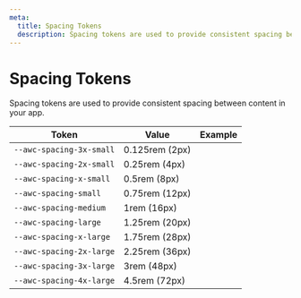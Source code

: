 ```yaml
---
meta:
  title: Spacing Tokens
  description: Spacing tokens are used to provide consistent spacing between content in your app.
---
```


# Spacing Tokens

Spacing tokens are used to provide consistent spacing between content in your app.

| Token                    | Value          | Example                                                                                                           |
| ------------------------ | -------------- | ----------------------------------------------------------------------------------------------------------------- |
| `--awc-spacing-3x-small` | 0.125rem (2px) | <div class="spacing-demo" style="width: var(--awc-spacing-3x-small); height: var(--awc-spacing-3x-small);"></div> |
| `--awc-spacing-2x-small` | 0.25rem (4px)  | <div class="spacing-demo" style="width: var(--awc-spacing-2x-small); height: var(--awc-spacing-2x-small);"></div> |
| `--awc-spacing-x-small`  | 0.5rem (8px)   | <div class="spacing-demo" style="width: var(--awc-spacing-x-small); height: var(--awc-spacing-x-small);"></div>   |
| `--awc-spacing-small`    | 0.75rem (12px) | <div class="spacing-demo" style="width: var(--awc-spacing-small); height: var(--awc-spacing-small);"></div>       |
| `--awc-spacing-medium`   | 1rem (16px)    | <div class="spacing-demo" style="width: var(--awc-spacing-medium); height: var(--awc-spacing-medium);"></div>     |
| `--awc-spacing-large`    | 1.25rem (20px) | <div class="spacing-demo" style="width: var(--awc-spacing-large); height: var(--awc-spacing-large);"></div>       |
| `--awc-spacing-x-large`  | 1.75rem (28px) | <div class="spacing-demo" style="width: var(--awc-spacing-x-large); height: var(--awc-spacing-x-large);"></div>   |
| `--awc-spacing-2x-large` | 2.25rem (36px) | <div class="spacing-demo" style="width: var(--awc-spacing-2x-large); height: var(--awc-spacing-2x-large);"></div> |
| `--awc-spacing-3x-large` | 3rem (48px)    | <div class="spacing-demo" style="width: var(--awc-spacing-3x-large); height: var(--awc-spacing-3x-large);"></div> |
| `--awc-spacing-4x-large` | 4.5rem (72px)  | <div class="spacing-demo" style="width: var(--awc-spacing-4x-large); height: var(--awc-spacing-4x-large);"></div> |
